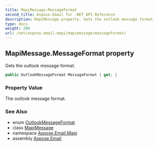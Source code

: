 ```yaml
---
title: MapiMessage.MessageFormat
second_title: Aspose.Email for .NET API Reference
description: MapiMessage property. Gets the outlook message format
type: docs
weight: 200
url: /net/aspose.email.mapi/mapimessage/messageformat/
---
```

## MapiMessage.MessageFormat property

Gets the outlook message format.

```csharp
public OutlookMessageFormat MessageFormat { get; }
```

### Property Value

The outlook message format.

### See Also

* enum [OutlookMessageFormat](../../outlookmessageformat/)
* class [MapiMessage](../)
* namespace [Aspose.Email.Mapi](../../mapimessage/)
* assembly [Aspose.Email](../../../)


